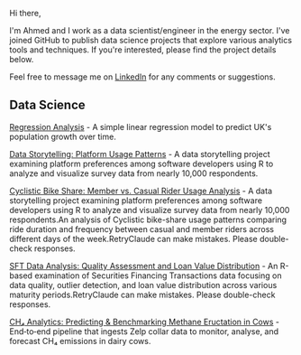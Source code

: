 Hi there,

I'm Ahmed and I work as a data scientist/engineer in the energy sector. I've joined GitHub to publish data science projects that explore various analytics tools and techniques. If you're interested, please find the project details below.

Feel free to message me on [LinkedIn](https://www.linkedin.com/in/ahmed-a-194582139/) for any comments or suggestions.

## Data Science
[Regression Analysis](https://github.com/ah06012/Regression_analysis_R) - A simple linear regression model to predict UK's population growth over time.

[Data Storytelling: Platform Usage Patterns](https://github.com/ah06012/A_Data_Storytelling_Analysis) - A data storytelling project examining platform preferences among software developers using R to analyze and visualize survey data from nearly 10,000 respondents.


[Cyclistic Bike Share: Member vs. Casual Rider Usage Analysis](https://github.com/ah06012/Bike_Share_Scheme_Analysis) - A data storytelling project examining platform preferences among software developers using R to analyze and visualize survey data from nearly 10,000 respondents.An analysis of Cyclistic bike-share usage patterns comparing ride duration and frequency between casual and member riders across different days of the week.RetryClaude can make mistakes. Please double-check responses.


[SFT Data Analysis: Quality Assessment and Loan Value Distribution](https://github.com/ah06012/Regression_analysis_R) - An R-based examination of Securities Financing Transactions data focusing on data quality, outlier detection, and loan value distribution across various maturity periods.RetryClaude can make mistakes. Please double-check responses.

[CH₄ Analytics: Predicting & Benchmarking Methane Eructation in Cows](https://github.com/ah06012/End_to_End_Methane_Analytics_for_Dairy_Cows) - End‑to‑end pipeline that ingests Zelp collar data to monitor, analyse, and forecast CH₄ emissions in dairy cows.







